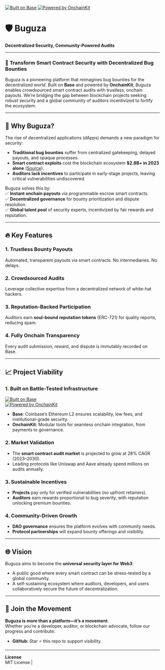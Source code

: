 [![Built on Base](https://img.shields.io/badge/Built_on-Base-0052FF?style=for-the-badge&logo=base)](https://base.org) [![Powered by OnchainKit](https://img.shields.io/badge/Powered_by-OnchainKit-FF6BCD?style=for-the-badge&logo=ethereum)](https://onchainkit.xyz)


# 🛡️ Buguza  
**Decentralized Security, Community-Powered Audits**  

---

### 🌟 **Transform Smart Contract Security with Decentralized Bug Bounties**  
Buguza is a pioneering platform that reimagines bug bounties for the decentralized world. Built on **Base** and powered by **OnchainKit**, Buguza enables crowdsourced smart contract audits with trustless, onchain payouts. We’re bridging the gap between blockchain projects seeking robust security and a global community of auditors incentivized to fortify the ecosystem.  

---

## 🚀 **Why Buguza?**  
The rise of decentralized applications (dApps) demands a new paradigm for security:  
- **Traditional bug bounties** suffer from centralized gatekeeping, delayed payouts, and opaque processes.  
- **Smart contract exploits** cost the blockchain ecosystem **$2.8B+ in 2023 alone** ([Source](https://example.com)).  
- **Auditors lack incentives** to participate in early-stage projects, leaving critical vulnerabilities undiscovered.  

Buguza solves this by:  
✅ **Instant onchain payouts** via programmable escrow smart contracts.  
✅ **Decentralized governance** for bounty prioritization and dispute resolution.  
✅ **Global talent pool** of security experts, incentivized by fair rewards and reputation.  

---

## 🔥 **Key Features**  
### 1. **Trustless Bounty Payouts**  
Automated, transparent payouts via smart contracts. No intermediaries. No delays.  
### 2. **Crowdsourced Audits**  
Leverage collective expertise from a decentralized network of white-hat hackers.  
### 3. **Reputation-Backed Participation**  
Auditors earn **soul-bound reputation tokens** (ERC-721) for quality reports, reducing spam.  
### 4. **Fully Onchain Transparency**  
Every audit submission, reward, and dispute is immutably recorded on Base.  

---

## 📈 **Project Viability**  
### **1. Built on Battle-Tested Infrastructure**  
[![Built on Base](https://img.shields.io/badge/Built_on-Base-0052FF?style=for-the-badge&logo=base)](https://base.org)  
[![Powered by OnchainKit](https://img.shields.io/badge/Powered_by-OnchainKit-FF6BCD?style=for-the-badge&logo=ethereum)](https://onchainkit.xyz)  

- **Base**: Coinbase’s Ethereum L2 ensures scalability, low fees, and institutional-grade security.  
- **OnchainKit**: Modular tools for seamless onchain integration, from payments to governance.  

### **2. Market Validation**  
- The **smart contract audit market** is projected to grow at 28% CAGR (2023–2030).  
- Leading protocols like Uniswap and Aave already spend millions on audits annually.  

### **3. Sustainable Incentives**  
- **Projects** pay only for verified vulnerabilities (no upfront retainers).  
- **Auditors** earn rewards proportional to bug severity, with reputation unlocking premium bounties.  

### **4. Community-Driven Growth**  
- **DAO governance** ensures the platform evolves with community needs.  
- **Protocol partnerships** will expand bounty offerings and visibility.  

---

## 🌐 **Vision**  
Buguza aims to become the **universal security layer for Web3**:  
- A public good where every smart contract can be stress-tested by a global community.  
- A self-sustaining ecosystem where auditors, developers, and users collaboratively secure the future of decentralization.  

---

## 🤝 **Join the Movement**  
**Buguza is more than a platform—it’s a movement.**  
Whether you’re a developer, auditor, or blockchain advocate, follow our progress and contribute:  
- **GitHub**: Star ⭐ this repo to support visibility.   

---

**License**  
MIT License | 

